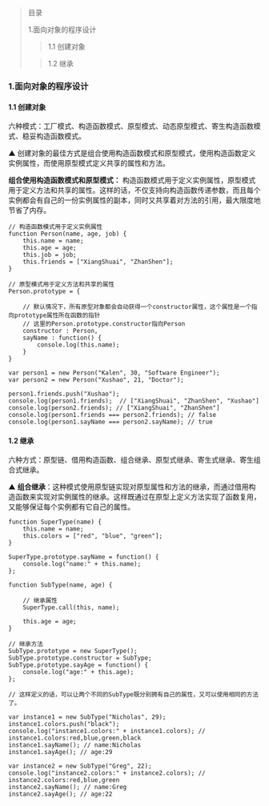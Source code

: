 > 目录
>
> 1.面向对象的程序设计
> 
> > 1.1 创建对象
> 
> > 1.2 继承

### 1.面向对象的程序设计

#### 1.1 创建对象

六种模式：工厂模式、构造函数模式、原型模式、动态原型模式、寄生构造函数模式、稳妥构造函数模式。

▲ 创建对象的最佳方式是组合使用构造函数模式和原型模式，使用构造函数定义实例属性，而使用原型模式定义共享的属性和方法。

**组合使用构造函数模式和原型模式：**
构造函数模式用于定义实例属性，原型模式用于定义方法和共享的属性。这样的话，不仅支持向构造函数传递参数，而且每个实例都会有自己的一份实例属性的副本，同时又共享着对方法的引用，最大限度地节省了内存。

    // 构造函数模式用于定义实例属性
	function Person(name, age, job) {
		this.name = name;
		this.age = age;
		this.job = job;
		this.friends = ["XiangShuai", "ZhanShen"];
	}

	// 原型模式用于定义方法和共享的属性
	Person.prototype = {
		
		// 默认情况下，所有原型对象都会自动获得一个constructor属性，这个属性是一个指向prototype属性所在函数的指针
		// 这里的Person.prototype.constructor指向Person
		constructor : Person, 
		sayName : function() {
			console.log(this.name);
		}
	}

	var person1 = new Person("Kalen", 30, "Software Engineer");
	var person2 = new Person("Xushao", 21, "Doctor");

	person1.friends.push("Xushao");
	console.log(person1.friends);  // ["XiangShuai", "ZhanShen", "Xushao"]
	console.log(person2.friends); // ["XiangShuai", "ZhanShen"]
	console.log(person1.friends === person2.friends); // false
	console.log(person1.sayName === person2.sayName); // true

#### 1.2 继承

六种方式：原型链、借用构造函数、组合继承、原型式继承、寄生式继承、寄生组合式继承。

▲ **组合继承**：这种模式使用原型链实现对原型属性和方法的继承，而通过借用构造函数来实现对实例属性的继承。这样既通过在原型上定义方法实现了函数复用，又能够保证每个实例都有它自己的属性。

    function SuperType(name) {
		this.name = name;
		this.colors = ["red", "blue", "green"];
	}

	SuperType.prototype.sayName = function() {
		console.log("name:" + this.name);
	};

	function SubType(name, age) {

		// 继承属性
		SuperType.call(this, name);

		this.age = age;
	}

	// 继承方法
	SubType.prototype = new SuperType();
	SubType.prototype.constructor = SubType;
	SubType.prototype.sayAge = function() {
		console.log("age:" + this.age);
	};

    // 这样定义的话，可以让两个不同的SubType既分别拥有自己的属性，又可以使用相同的方法了。

	var instance1 = new SubType("Nicholas", 29);
	instance1.colors.push("black");
	console.log("instance1.colors:" + instance1.colors); // instance1.colors:red,blue,green,black
	instance1.sayName(); // name:Nicholas
	instance1.sayAge(); // age:29

	var instance2 = new SubType("Greg", 22);
	console.log("instance2.colors:" + instance2.colors); // instance2.colors:red,blue,green
	instance2.sayName(); // name:Greg
	instance2.sayAge(); // age:22
